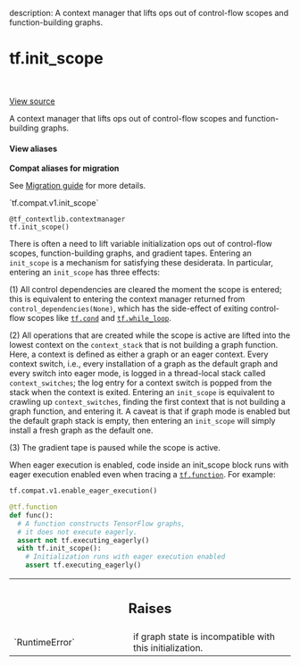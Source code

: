 description: A context manager that lifts ops out of control-flow scopes and function-building graphs.

<div itemscope itemtype="http://developers.google.com/ReferenceObject">
<meta itemprop="name" content="tf.init_scope" />
<meta itemprop="path" content="Stable" />
</div>

# tf.init_scope

<!-- Insert buttons and diff -->

<table class="tfo-notebook-buttons tfo-api nocontent" align="left">

</table>

<a target="_blank" class="external" href="/code/stable/tensorflow/python/framework/ops.py">View source</a>



A context manager that lifts ops out of control-flow scopes and function-building graphs.

<section class="expandable">
  <h4 class="showalways">View aliases</h4>
  <p>
<b>Compat aliases for migration</b>
<p>See
<a href="https://www.tensorflow.org/guide/migrate">Migration guide</a> for
more details.</p>
<p>`tf.compat.v1.init_scope`</p>
</p>
</section>

<pre class="devsite-click-to-copy prettyprint lang-py tfo-signature-link">
<code>@tf_contextlib.contextmanager</code>
<code>tf.init_scope()
</code></pre>



<!-- Placeholder for "Used in" -->

There is often a need to lift variable initialization ops out of control-flow
scopes, function-building graphs, and gradient tapes. Entering an
`init_scope` is a mechanism for satisfying these desiderata. In particular,
entering an `init_scope` has three effects:

  (1) All control dependencies are cleared the moment the scope is entered;
      this is equivalent to entering the context manager returned from
      `control_dependencies(None)`, which has the side-effect of exiting
      control-flow scopes like <a href="../tf/cond.md"><code>tf.cond</code></a> and <a href="../tf/while_loop.md"><code>tf.while_loop</code></a>.

  (2) All operations that are created while the scope is active are lifted
      into the lowest context on the `context_stack` that is not building a
      graph function. Here, a context is defined as either a graph or an eager
      context. Every context switch, i.e., every installation of a graph as
      the default graph and every switch into eager mode, is logged in a
      thread-local stack called `context_switches`; the log entry for a
      context switch is popped from the stack when the context is exited.
      Entering an `init_scope` is equivalent to crawling up
      `context_switches`, finding the first context that is not building a
      graph function, and entering it. A caveat is that if graph mode is
      enabled but the default graph stack is empty, then entering an
      `init_scope` will simply install a fresh graph as the default one.

  (3) The gradient tape is paused while the scope is active.

When eager execution is enabled, code inside an init_scope block runs with
eager execution enabled even when tracing a <a href="../tf/function.md"><code>tf.function</code></a>. For example:

```python
tf.compat.v1.enable_eager_execution()

@tf.function
def func():
  # A function constructs TensorFlow graphs,
  # it does not execute eagerly.
  assert not tf.executing_eagerly()
  with tf.init_scope():
    # Initialization runs with eager execution enabled
    assert tf.executing_eagerly()
```

<!-- Tabular view -->
 <table class="responsive fixed orange">
<colgroup><col width="214px"><col></colgroup>
<tr><th colspan="2"><h2 class="add-link">Raises</h2></th></tr>

<tr>
<td>
`RuntimeError`
</td>
<td>
if graph state is incompatible with this initialization.
</td>
</tr>
</table>

